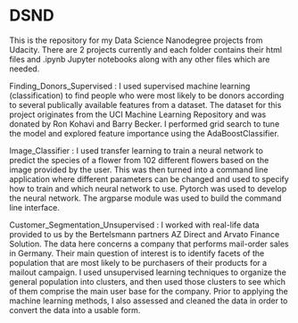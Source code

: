 # DSND

This is the repository for my Data Science Nanodegree projects from Udacity.
There are 2 projects currently and each folder contains their html files and .ipynb Jupyter notebooks along with any other files 
which are needed.

Finding_Donors_Supervised : I used supervised machine learning (classification) to find people who were most likely to be donors according to several publically available features from a dataset. The dataset for this project originates from the UCI Machine Learning Repository and was donated by Ron Kohavi and Barry Becker. I performed grid search to tune the model and explored feature importance using the AdaBoostClassifier. 
                            
Image_Classifier : I used transfer learning to train a neural network to predict the species of a flower from 102 different flowers based on the image provided by the user. This was then turned into a command line application where different parameters can be changed and used to specify how to train and which neural network to use. Pytorch was used to develop the neural network. The argparse module was used to build the command line interface.

Customer_Segmentation_Unsupervised : I worked with real-life data provided to us by the Bertelsmann partners AZ Direct and Arvato Finance Solution.
The data here concerns a company that performs mail-order sales in Germany. Their main question of interest is to identify facets of the population that are most likely to be purchasers of their products for a mailout campaign.
I used unsupervised learning techniques to organize the general population into clusters, and then used those clusters to see which of them comprise the main user base for the company. Prior to applying the machine learning methods, I also assessed and cleaned the data in order to convert the data into a usable form.  

